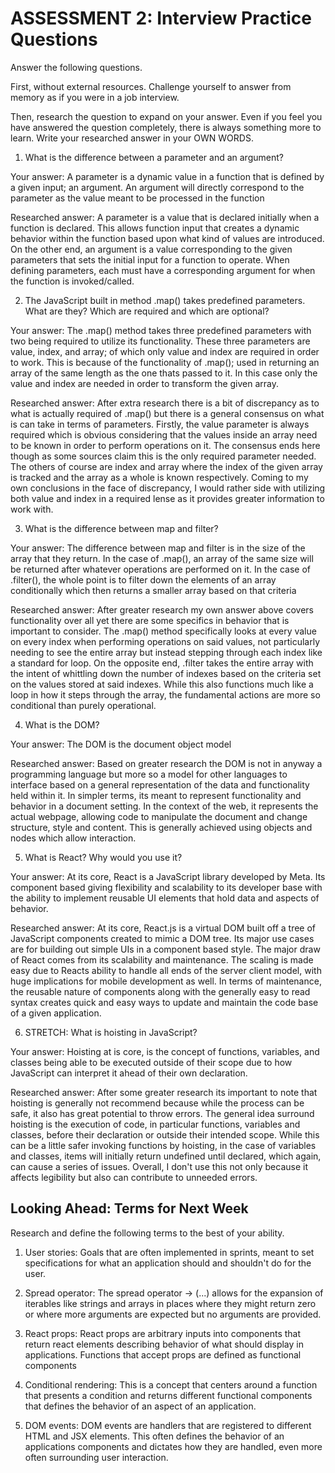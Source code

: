 # ASSESSMENT 2: Interview Practice Questions

Answer the following questions.

First, without external resources. Challenge yourself to answer from memory as if you were in a job interview.

Then, research the question to expand on your answer. Even if you feel you have answered the question completely, there is always something more to learn. Write your researched answer in your OWN WORDS.

1. What is the difference between a parameter and an argument?

Your answer: A parameter is a dynamic value in a function that is defined by a given input; an argument. An argument will directly correspond to the parameter as the value meant to be processed in the function

Researched answer: A parameter is a value that is declared initially when a function is declared. This allows function input that creates a dynamic behavior within the function based upon what kind of values are introduced. On the other end, an argument is a value corresponding to the given parameters that sets the initial input for a function to operate. When defining parameters, each must have a corresponding argument for when the function is invoked/called.

2. The JavaScript built in method .map() takes predefined parameters. What are they? Which are required and which are optional?

Your answer: The .map() method takes three predefined parameters with two being required to utilize its functionality. These three parameters are value, index, and array; of which only value and index are required in order to work. This is because of the functionality of .map(); used in returning an array of the same length as the one thats passed to it. In this case only the value and index are needed in order to transform the given array.

Researched answer: After extra research there is a bit of discrepancy as to what is actually required of .map() but there is a general consensus on what is can take in terms of parameters. Firstly, the value parameter is always required which is obvious considering that the values inside an array need to be known in order to perform operations on it. The consensus ends here though as some sources claim this is the only required parameter needed. The others of course are index and array where the index of the given array is tracked and the array as a whole is known respectively. Coming to my own conclusions in the face of discrepancy, I would rather side with utilizing both value and index in a required lense as it provides greater information to work with.

3. What is the difference between map and filter?

Your answer: The difference between map and filter is in the size of the array that they return. In the case of .map(), an array of the same size will be returned after whatever operations are performed on it. In the case of .filter(), the whole point is to filter down the elements of an array conditionally which then returns a smaller array based on that criteria

Researched answer: After greater research my own answer above covers functionality over all yet there are some specifics in behavior that is important to consider. The .map() method specifically looks at every value on every index when performing operations on said values, not particularly needing to see the entire array but instead stepping through each index like a standard for loop. On the opposite end, .filter takes the entire array with the intent of whittling down the number of indexes based on the criteria set on the values stored at said indexes. While this also functions much like a loop in how it steps through the array, the fundamental actions are more so conditional than purely operational.

4. What is the DOM?

Your answer: The DOM is the document object model

Researched answer: Based on greater research the DOM is not in anyway a programming language but more so a model for other languages to interface based on a general representation of the data and functionality held within it. In simpler terms, its meant to represent functionality and behavior in a document setting. In the context of the web, it represents the actual webpage, allowing code to manipulate the document and change structure, style and content. This is generally achieved using objects and nodes which allow interaction. 

5. What is React? Why would you use it?

Your answer: At its core, React is a JavaScript library developed by Meta. Its component based giving flexibility and scalability to its developer base with the ability to implement reusable UI elements that hold data and aspects of behavior.

Researched answer: At its core, React.js is a virtual DOM built off a tree of JavaScript components created to mimic a DOM tree. Its major use cases are for building out simple UIs in a component based style. The major draw of React comes from its scalability and maintenance. The scaling is made easy due to Reacts ability to handle all ends of the server client model, with huge implications for mobile development as well. In terms of maintenance, the reusable nature of components along with the generally easy to read syntax creates quick and easy ways to update and maintain the code base of a given application. 

6. STRETCH: What is hoisting in JavaScript?

Your answer: Hoisting at is core, is the concept of functions, variables, and classes being able to be executed outside of their scope due to how JavaScript can interpret it ahead of their own declaration.

Researched answer: After some greater research its important to note that hoisting is generally not recommend because while the process can be safe, it also has great potential to throw errors. The general idea surround hoisting is the execution of code, in particular functions, variables and classes, before their declaration or outside their intended scope. While this can be a little safer invoking functions by hoisting, in the case of variables and classes, items will initially return undefined until declared, which again, can cause a series of issues. Overall, I don't use this not only because it affects legibility but also can contribute to unneeded errors.

## Looking Ahead: Terms for Next Week

Research and define the following terms to the best of your ability.

1. User stories: Goals that are often implemented in sprints, meant to set specifications for what an application should and shouldn't do for the user.

2. Spread operator: The spread operator -> (...) allows for the expansion of iterables like strings and arrays in places where they might return zero or where more arguments are expected but no arguments are provided.

3. React props: React props are arbitrary inputs into components that return react elements describing behavior of what should display in applications. Functions that accept props are defined as functional components 

4. Conditional rendering: This is a concept that centers around a function that presents a condition and returns different functional components that defines the behavior of an aspect of an application. 

5. DOM events: DOM events are handlers that are registered to different HTML and JSX elements. This often defines the behavior of an applications components and dictates how they are handled, even more often surrounding user interaction.
